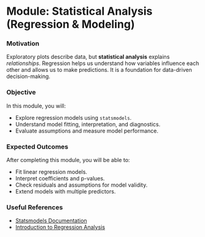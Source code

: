 # Module: Statistical Analysis (Regression & Modeling)

### Motivation
Exploratory plots describe data, but **statistical analysis** explains *relationships*. Regression helps us understand how variables influence each other and allows us to make predictions. It is a foundation for data-driven decision-making.

### Objective
In this module, you will:
- Explore regression models using `statsmodels`.
- Understand model fitting, interpretation, and diagnostics.
- Evaluate assumptions and measure model performance.

### Expected Outcomes
After completing this module, you will be able to:
- Fit linear regression models.
- Interpret coefficients and p-values.
- Check residuals and assumptions for model validity.
- Extend models with multiple predictors.

### Useful References
- [Statsmodels Documentation](https://www.statsmodels.org/stable/index.html)  
- [Introduction to Regression Analysis](https://www.statology.org/regression-analysis/)  
